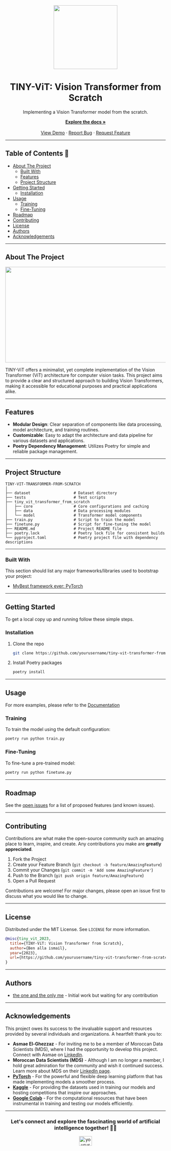 <div align="center">
  <img src="https://yourimageurl.com/logo.png" width="200" height="200"/>
  <h1>TINY-ViT: Vision Transformer from Scratch</h1>
  <p>Implementing a Vision Transformer model from the scratch.</p>

  <a href="https://github.com/yourusername/tiny-vit-transformer-from-scratch"><strong>Explore the docs »</strong></a>
  <br />
  <br />
  <a href="https://drive.google.com/file/d/yourvideoid/view?usp=sharing">View Demo</a>
  ·
  <a href="https://github.com/yourusername/tiny-vit-transformer-from-scratch/issues">Report Bug</a>
  ·
  <a href="https://github.com/yourusername/tiny-vit-transformer-from-scratch/issues">Request Feature</a>
</div>






---







## Table of Contents 📘
- [About The Project](#about-the-project)
  - [Built With](#built-with)
  - [Features](#features)
  - [Project Structure](#project-structure)
- [Getting Started](#getting-started)
  - [Installation](#installation)
- [Usage](#usage)
  - [Training](#training)
  - [Fine-Tuning](#fine-tuning)
- [Roadmap](#roadmap)
- [Contributing](#contributing)
- [License](#license)
- [Authors](#authors)
- [Acknowledgements](#acknowledgements)




---



## About The Project

<div align="center">
  <img src="https://yourimageurl.com/vit-architecture.png" width="600" height="300"/>
</div>

TINY-ViT offers a minimalist, yet complete implementation of the Vision Transformer (ViT) architecture for computer vision tasks. This project aims to provide a clear and structured approach to building Vision Transformers, making it accessible for educational purposes and practical applications alike.





---




## Features
- **Modular Design**: Clear separation of components like data processing, model architecture, and training routines.
- **Customizable**: Easy to adapt the architecture and data pipeline for various datasets and applications.
- **Poetry Dependency Management**: Utilizes Poetry for simple and reliable package management.



---





## Project Structure
```
TINY-VIT-TRANSFORMER-FROM-SCRATCH
│
├── dataset                   # Dataset directory
├── tests                     # Test scripts
├── tiny_vit_transformer_from_scratch
│   ├── core                  # Core configurations and caching
│   ├── data                  # Data processing modules
│   └── model                 # Transformer model components
├── train.py                  # Script to train the model
├── finetune.py               # Script for fine-tuning the model
├── README.md                 # Project README file
├── poetry.lock               # Poetry lock file for consistent builds
└── pyproject.toml            # Poetry project file with dependency descriptions
```





---






### Built With
This section should list any major frameworks/libraries used to bootstrap your project:
- [MyBest framework ever: PyTorch](https://pytorch.org/)

---





## Getting Started

To get a local copy up and running follow these simple steps.





### Installation

1. Clone the repo
   ```sh
   git clone https://github.com/yourusername/tiny-vit-transformer-from-scratch.git
   ```
2. Install Poetry packages
   ```sh
   poetry install
   ```





---





## Usage

For more examples, please refer to the [Documentation](https://example.com)

### Training

To train the model using the default configuration:

```bash
poetry run python train.py
```





### Fine-Tuning

To fine-tune a pre-trained model:

```bash
poetry run python finetune.py
```





---





## Roadmap

See the [open issues](https://github.com/yourusername/tiny-vit-transformer-from-scratch/issues) for a list of proposed features (and known issues).





---





## Contributing 

Contributions are what make the open-source community such an amazing place to learn, inspire, and create. Any contributions you make are **greatly appreciated**.

1. Fork the Project
2. Create your Feature Branch (`git checkout -b feature/AmazingFeature`)
3. Commit your Changes (`git commit -m 'Add some AmazingFeature'`)
4. Push to the Branch (`git push origin feature/AmazingFeature`)
5. Open a Pull Request

Contributions are welcome! For major changes, please open an issue first to discuss what you would like to change.




---




## License
Distributed under the MIT License. See `LICENSE` for more information.

```bibtex
@misc{tiny_vit_2023,
  title={TINY-ViT: Vision Transformer from Scratch},
  author={Ben alla ismail},
  year={2023},
  url={https://github.com/yourusername/tiny-vit-transformer-from-scratch}
}
```




---





## Authors 

- [the one and the only me](https://github.com/yourusername) - Initial work but waiting for any contribution




---




## Acknowledgements

This project owes its success to the invaluable support and resources provided by several individuals and organizations. A heartfelt thank you to:

- **Asmae El-Ghezzaz** - For inviting me to be a member of Moroccan Data Scientists (MDS), where I had the opportunity to develop this project. Connect with Asmae on [LinkedIn](https://www.linkedin.com/in/asmae-el-ghezzaz/overlay/about-this-profile/?lipi=urn%3Ali%3Apage%3Ad_flagship3_profile_view_base%3BSk39wJRaTEC3ElVJ0v4EGg%3D%3D).
- **Moroccan Data Scientists (MDS)** - Although I am no longer a member, I hold great admiration for the community and wish it continued success. Learn more about MDS on their [LinkedIn page](https://www.linkedin.com/company/moroccands/?miniCompanyUrn=urn%3Ali%3Afsd_company%3A100793870&lipi=urn%3Ali%3Apage%3Ad_flagship3_company%3Bc%2FlA05lPR6WtM85Jp043zQ%3D%3D).
- [**PyTorch**](https://pytorch.org/) - For the powerful and flexible deep learning platform that has made implementing models a smoother process.
- [**Kaggle**](https://www.kaggle.com/) - For providing the datasets used in training our models and hosting competitions that inspire our approaches.
- [**Google Colab**](https://colab.research.google.com/) - For the computational resources that have been instrumental in training and testing our models efficiently.





---







<div align="center">
  <h3>Let's connect and explore the fascinating world of artificial intelligence together! 🤖🌟</h3>
  <a href="https://twitter.com/yourusername" target="blank">
    <img align="center" src="https://raw.githubusercontent.com/username/github-profile-readme-generator/master/src/images/icons/Social/twitter.svg" alt="yourusername" height="30" width="40" />
  </a>
  <a href="https://

linkedin.com/in/yourlinkedinprofile" target="blank">
    <img align="center" src="https://raw.githubusercontent.com/username/github-profile-readme-generator/master/src/images/icons/Social/linked-in-alt.svg" alt="yourlinkedinprofile" height="30" width="40" />
  </a>
</div>

